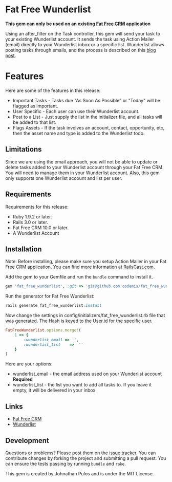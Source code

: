 # Fat Free Wunderlist

**This gem can only be used on an existing [Fat Free CRM](http://www.fatfreecrm.com/) application**

Using an after_filter on the Task controller,  this gem will send your task to your existing Wunderlist account.  It sends the task using Action Mailer (email) directly to your Wunderlist inbox or a specific list.  Wunderlist allows posting tasks through emails, and the process is described on this [blog post](http://blog.wunderlist.com/post/6521016265/secret-features-part-3-add-tasks-via-mail).  

# Features

Here are some of the features in this release:

* Important Tasks - Tasks due "As Soon As Possible" or "Today" will be flagged as important.
* User Specific - Each user can use their Wunderlist account.
* Post to a List - Just supply the list in the initializer file, and all tasks will be added to that list.
* Flags Assets -  If the task involves an account, contact, opportunity, etc,  then the asset name and type is added to the Wunderlist todo.

## Limitations

Since we are using the email approach,  you will not be able to update or delete tasks added to your Wunderlist account through your Fat Free CRM.  You will need to manage them in your Wunderlist account.  Also,  this gem only supports one Wunderlist account and list per user.

## Requirements

Requirements for this release:

* Ruby 1.9.2 or later.
* Rails 3.0 or later.
* Fat Free CRM 10.0  or later.
* A Wunderlist Account

## Installation

Note: Before installing,  please make sure you setup Action Mailer in your Fat Free CRM application.  You can find more information at [RailsCast.com](http://railscasts.com/episodes/206-action-mailer-in-rails-3).

Add the gem to your Gemfile and run the `bundle` command to install it.

```ruby
gem 'fat_free_wunderlist', :git => 'git@github.com:codemis/fat_free_wunderlist.git'
```

Run the generator for Fat Free Wunderlist:

```ruby
rails generate fat_free_wunderlist:install
```

Now change the settings in config/initializers/fat\_free\_wunderlist.rb file that was generated.  The Hash is keyed to the User.id for the specific user. 

```ruby
FatFreeWunderlist.options.merge!(
	1 => {
		:wunderlist_email => '',
		:wunderlist_list	=>	''
	}
)
```
Here are your options:

* wunderlist_email - the email address used on your Wunderlist account **Required**
* wunderlist_list - the list you want to add all tasks to.  If you leave it empty,  it will be delivered in your inbox

## Links

- [Fat Free CRM](http://www.fatfreecrm.com/)
- [Wunderlist](http://www.wunderlist.com/)

## Development

Questions or problems? Please post them on the [issue tracker](https://github.com/codemis/fat_free_wunderlist/issues). You can contribute changes by forking the project and submitting a pull request. You can ensure the tests passing by running `bundle` and `rake`.

This gem is created by Johnathan Pulos and is under the MIT License.